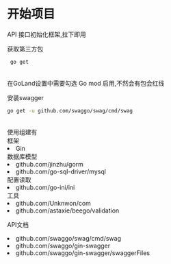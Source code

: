 <h1>开始项目</h1>

API 接口初始化框架,拉下即用

获取第三方包
```bash
 go get
 ```
<br>
在GoLand设置中需要勾选 Go mod 启用,不然会有包会红线

安装swagger
```bash
go get -u github.com/swaggo/swag/cmd/swag
```
<br>
使用组建有


<br>
框架
<li>Gin
<br>
数据库模型
<li>github.com/jinzhu/gorm
<li>github.com/go-sql-driver/mysql


<br>
配置读取
<li>github.com/go-ini/ini
<br>
工具
<li>github.com/Unknwon/com
<li> github.com/astaxie/beego/validation

API文档
<li>github.com/swaggo/swag/cmd/swag
<li>github.com/swaggo/gin-swagger
<li>github.com/swaggo/gin-swagger/swaggerFiles


